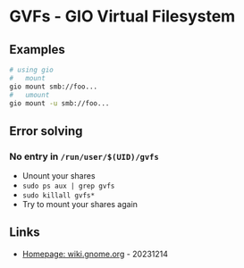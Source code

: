 # GVFs - GIO Virtual Filesystem

## Examples

```bash
# using gio
#   mount
gio mount smb://foo...
#   umount
gio mount -u smb://foo...
```

## Error solving

### No entry in `/run/user/$(UID)/gvfs`

* Unount your shares
* `sudo ps aux | grep gvfs`
* `sudo killall gvfs*`
* Try to mount your shares again

## Links

* [Homepage: wiki.gnome.org](https://wiki.gnome.org/Projects/gvfs) - 20231214

